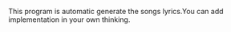 This program is automatic generate the songs lyrics.You can add implementation in your own thinking. 
